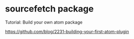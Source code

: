 # sourcefetch package

Tutorial: Build your own atom package

https://github.com/blog/2231-building-your-first-atom-plugin
